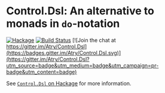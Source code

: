 # Control.Dsl: An alternative to monads in `do`-notation

[![Hackage](https://img.shields.io/hackage/v/control-dsl.svg)](https://hackage.haskell.org/package/control-dsl)
[![Build Status](https://travis-ci.org/Atry/Control.Dsl.svg)](https://travis-ci.org/Atry/Control.Dsl)
[![Join the chat at https://gitter.im/Atry/Control.Dsl](https://badges.gitter.im/Atry/Control.Dsl.svg)](https://gitter.im/Atry/Control.Dsl?utm_source=badge&utm_medium=badge&utm_campaign=pr-badge&utm_content=badge)

See [`Control.Dsl` on Hackage](https://hackage.haskell.org/package/control-dsl/docs/Control-Dsl.html) for more information.
